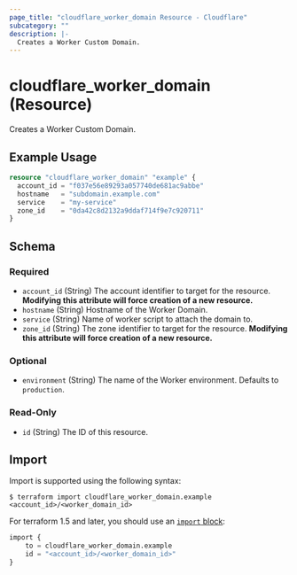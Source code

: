 ```yaml
---
page_title: "cloudflare_worker_domain Resource - Cloudflare"
subcategory: ""
description: |-
  Creates a Worker Custom Domain.
---
```


# cloudflare_worker_domain (Resource)

Creates a Worker Custom Domain.

## Example Usage

```terraform
resource "cloudflare_worker_domain" "example" {
  account_id = "f037e56e89293a057740de681ac9abbe"
  hostname   = "subdomain.example.com"
  service    = "my-service"
  zone_id    = "0da42c8d2132a9ddaf714f9e7c920711"
}
```
<!-- schema generated by tfplugindocs -->
## Schema

### Required

- `account_id` (String) The account identifier to target for the resource. **Modifying this attribute will force creation of a new resource.**
- `hostname` (String) Hostname of the Worker Domain.
- `service` (String) Name of worker script to attach the domain to.
- `zone_id` (String) The zone identifier to target for the resource. **Modifying this attribute will force creation of a new resource.**

### Optional

- `environment` (String) The name of the Worker environment. Defaults to `production`.

### Read-Only

- `id` (String) The ID of this resource.

## Import

Import is supported using the following syntax:

```shell
$ terraform import cloudflare_worker_domain.example <account_id>/<worker_domain_id>
```

For terraform 1.5 and later, you should use an [`import` block](https://developer.hashicorp.com/terraform/language/import):
```terraform
import {
    to = cloudflare_worker_domain.example
    id = "<account_id>/<worker_domain_id>"
}
```
